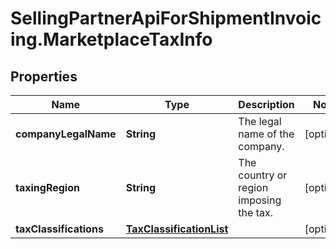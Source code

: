 # SellingPartnerApiForShipmentInvoicing.MarketplaceTaxInfo

## Properties
Name | Type | Description | Notes
------------ | ------------- | ------------- | -------------
**companyLegalName** | **String** | The legal name of the company. | [optional] 
**taxingRegion** | **String** | The country or region imposing the tax. | [optional] 
**taxClassifications** | [**TaxClassificationList**](TaxClassificationList.md) |  | [optional] 


